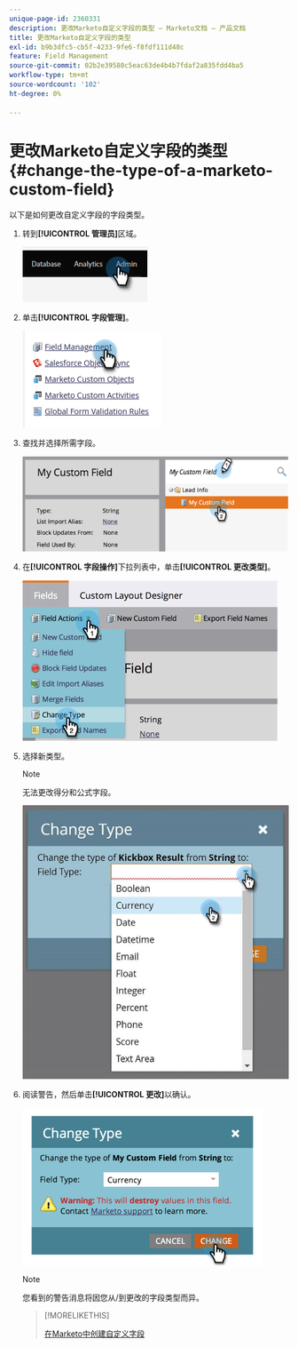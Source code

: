 ```yaml
---
unique-page-id: 2360331
description: 更改Marketo自定义字段的类型 — Marketo文档 — 产品文档
title: 更改Marketo自定义字段的类型
exl-id: b9b3dfc5-cb5f-4233-9fe6-f8fdf111d48c
feature: Field Management
source-git-commit: 02b2e39580c5eac63de4b4b7fdaf2a835fdd4ba5
workflow-type: tm+mt
source-wordcount: '102'
ht-degree: 0%

---
```


# 更改Marketo自定义字段的类型 {#change-the-type-of-a-marketo-custom-field}

以下是如何更改自定义字段的字段类型。

1. 转到&#x200B;**[!UICONTROL 管理员]**&#x200B;区域。

   ![](assets/change-the-type-of-a-marketo-custom-field-1.png)

1. 单击&#x200B;**[!UICONTROL 字段管理]**。

   ![](assets/change-the-type-of-a-marketo-custom-field-2.png)

1. 查找并选择所需字段。

   ![](assets/change-the-type-of-a-marketo-custom-field-3.png)

1. 在&#x200B;**[!UICONTROL 字段操作]**&#x200B;下拉列表中，单击&#x200B;**[!UICONTROL 更改类型]**。

   ![](assets/change-the-type-of-a-marketo-custom-field-4.png)

1. 选择新类型。

   >[!NOTE]
   >
   >无法更改得分和公式字段。

   ![](assets/change-the-type-of-a-marketo-custom-field-5.png)

1. 阅读警告，然后单击&#x200B;**[!UICONTROL 更改]**&#x200B;以确认。

   ![](assets/change-the-type-of-a-marketo-custom-field-6.png)

   >[!NOTE]
   >
   >您看到的警告消息将因您从/到更改的字段类型而异。

   >[!MORELIKETHIS]
   >
   >[在Marketo中创建自定义字段](/help/marketo/product-docs/administration/field-management/create-a-custom-field-in-marketo.md)
